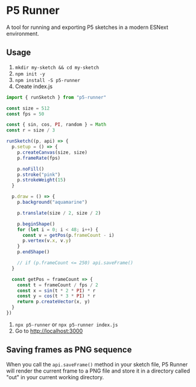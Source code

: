 # P5 Runner

A tool for running and exporting P5 sketches in a modern ESNext environment.

## Usage

1. `mkdir my-sketch && cd my-sketch`
2. `npm init -y`
3. `npm install -S p5-runner`
4. Create index.js

```javascript
import { runSketch } from "p5-runner"

const size = 512
const fps = 50

const { sin, cos, PI, random } = Math
const r = size / 3

runSketch((p, api) => {
  p.setup = () => {
    p.createCanvas(size, size)
    p.frameRate(fps)

    p.noFill()
    p.stroke("pink")
    p.strokeWeight(15)
  }

  p.draw = () => {
    p.background("aquamarine")

    p.translate(size / 2, size / 2)

    p.beginShape()
    for (let i = 0; i < 48; i++) {
      const v = getPos(p.frameCount - i)
      p.vertex(v.x, v.y)
    }
    p.endShape()

    // if (p.frameCount <= 250) api.saveFrame()
  }

  const getPos = frameCount => {
    const t = frameCount / fps / 2
    const x = sin(t * 2 * PI) * r
    const y = cos(t * 3 * PI) * r
    return p.createVector(x, y)
  }
})
```

1. `npx p5-runner` or `npx p5-runner index.js`
2. Go to [http://localhost:3000](http://localhost:3000)

## Saving frames as PNG sequence

When you call the `api.saveFrame()` method in your sketch file, P5 Runner will render the current frame to a PNG file and store it in a directory called "out" in your current working directory.